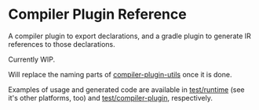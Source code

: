 # Compiler Plugin Reference

A compiler plugin to export declarations, and a gradle plugin to generate IR references to those declarations.

Currently WIP.

Will replace the naming parts of  [compiler-plugin-utils](https://github.com/rnett/compiler-plugin-utils) once it is done.

Examples of usage and generated code are available in [test/runtime](https://github.com/rnett/compiler-plugin-reference/blob/main/test/runtime/src/commonMain/kotlin/tester/second/TestDeclarations.kt) (see it's other platforms, too) and [test/compiler-plugin](https://github.com/rnett/compiler-plugin-reference/blob/main/test/compiler-plugin/src/main/kotlin/test/generation/Names.kt), respectively.
